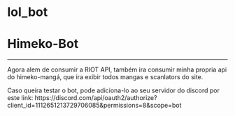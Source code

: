 # lol_bot
<h1>Himeko-Bot</h1>
<hr>
<p>Agora alem de consumir a RIOT API, também ira consumir minha propria api do himeko-mangá, que ira exibir todos mangas e scanlators do site.</p>
<p>Caso queira testar o bot, pode adiciona-lo ao seu servidor do discord por este link: https://discord.com/api/oauth2/authorize?client_id=1112651213729706085&permissions=8&scope=bot</p>
